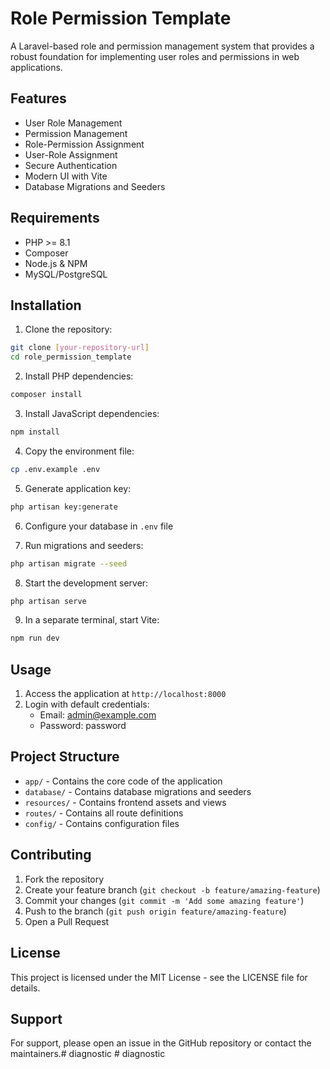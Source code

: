 # Role Permission Template

A Laravel-based role and permission management system that provides a robust foundation for implementing user roles and permissions in web applications.

## Features

- User Role Management
- Permission Management
- Role-Permission Assignment
- User-Role Assignment
- Secure Authentication
- Modern UI with Vite
- Database Migrations and Seeders

## Requirements

- PHP >= 8.1
- Composer
- Node.js & NPM
- MySQL/PostgreSQL

## Installation

1. Clone the repository:
```bash
git clone [your-repository-url]
cd role_permission_template
```

2. Install PHP dependencies:
```bash
composer install
```

3. Install JavaScript dependencies:
```bash
npm install
```

4. Copy the environment file:
```bash
cp .env.example .env
```

5. Generate application key:
```bash
php artisan key:generate
```

6. Configure your database in `.env` file

7. Run migrations and seeders:
```bash
php artisan migrate --seed
```

8. Start the development server:
```bash
php artisan serve
```

9. In a separate terminal, start Vite:
```bash
npm run dev
```

## Usage

1. Access the application at `http://localhost:8000`
2. Login with default credentials:
   - Email: admin@example.com
   - Password: password

## Project Structure

- `app/` - Contains the core code of the application
- `database/` - Contains database migrations and seeders
- `resources/` - Contains frontend assets and views
- `routes/` - Contains all route definitions
- `config/` - Contains configuration files

## Contributing

1. Fork the repository
2. Create your feature branch (`git checkout -b feature/amazing-feature`)
3. Commit your changes (`git commit -m 'Add some amazing feature'`)
4. Push to the branch (`git push origin feature/amazing-feature`)
5. Open a Pull Request

## License

This project is licensed under the MIT License - see the LICENSE file for details.

## Support

For support, please open an issue in the GitHub repository or contact the maintainers.#   d i a g n o s t i c  
 #   d i a g n o s t i c  
 